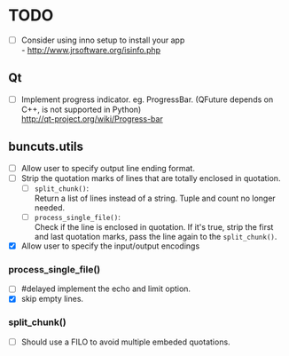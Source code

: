 TODO
====

- [ ] Consider using inno setup to install your app  
      - http://www.jrsoftware.org/isinfo.php

## Qt

- [ ] Implement progress indicator. eg. ProgressBar.
      (QFuture depends on C++, is not supported in Python)  
      http://qt-project.org/wiki/Progress-bar

## buncuts.utils

- [ ] Allow user to specify output line ending format.
- [ ] Strip the quotation marks of lines that are
      totally enclosed in quotation.
  - [ ] `split_chunk()`:  
        Return a list of lines instead of a string.
        Tuple and count no longer needed.
  - [ ] `process_single_file()`:  
        Check if the line is enclosed in quotation.
        If it's true, strip the first and last quotation marks,
        pass the line again to the `split_chunk()`.
- [x] Allow user to specify the input/output encodings

### process_single_file()

- [ ] #delayed implement the echo and limit option.
- [x] skip empty lines.

### split_chunk()

- [ ] Should use a FILO to avoid multiple embeded quotations.

